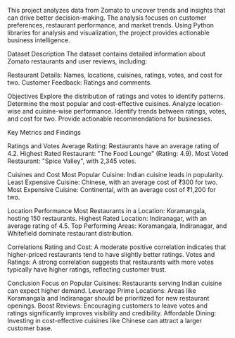 This project analyzes data from Zomato to uncover trends and insights that can drive better decision-making. 
The analysis focuses on customer preferences, restaurant performance, and market trends. 
Using Python libraries for analysis and visualization, the project provides actionable business intelligence.

Dataset Description
The dataset contains detailed information about Zomato restaurants and user reviews, including:

Restaurant Details: Names, locations, cuisines, ratings, votes, and cost for two.
Customer Feedback: Ratings and comments.


Objectives
Explore the distribution of ratings and votes to identify patterns.
Determine the most popular and cost-effective cuisines.
Analyze location-wise and cuisine-wise performance.
Identify trends between ratings, votes, and cost for two.
Provide actionable recommendations for businesses.


Key Metrics and Findings

Ratings and Votes
Average Rating: Restaurants have an average rating of 4.2.
Highest Rated Restaurant: "The Food Lounge" (Rating: 4.9).
Most Voted Restaurant: "Spice Valley", with 2,345 votes.


Cuisines and Cost
Most Popular Cuisine: Indian cuisine leads in popularity.
Least Expensive Cuisine: Chinese, with an average cost of ₹300 for two.
Most Expensive Cuisine: Continental, with an average cost of ₹1,200 for two.


Location Performance
Most Restaurants in a Location: Koramangala, hosting 150 restaurants.
Highest Rated Location: Indiranagar, with an average rating of 4.5.
Top Performing Areas: Koramangala, Indiranagar, and Whitefield dominate restaurant distribution.


Correlations
Rating and Cost: A moderate positive correlation indicates that higher-priced restaurants tend to have slightly better ratings.
Votes and Ratings: A strong correlation suggests that restaurants with more votes typically have higher ratings, reflecting customer trust.


Conclusion
Focus on Popular Cuisines: Restaurants serving Indian cuisine can expect higher demand.
Leverage Prime Locations: Areas like Koramangala and Indiranagar should be prioritized for new restaurant openings.
Boost Reviews: Encouraging customers to leave votes and ratings significantly improves visibility and credibility.
Affordable Dining: Investing in cost-effective cuisines like Chinese can attract a larger customer base.

